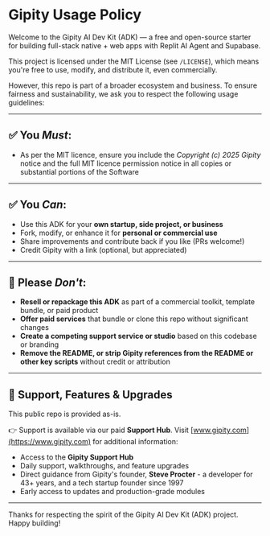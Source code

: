 # Gipity Usage Policy

Welcome to the Gipity AI Dev Kit (ADK) — a free and open-source starter for building full-stack native + web apps with Replit AI Agent and Supabase.

This project is licensed under the MIT License (see `/LICENSE`), which means you're free to use, modify, and distribute it, even commercially.

However, this repo is part of a broader ecosystem and business. To ensure fairness and sustainability, we ask you to respect the following usage guidelines:

---

## ✅ You *Must*:
- As per the MIT licence, ensure you include the *Copyright (c) 2025 Gipity* notice and the full MIT licence permission notice in all copies or substantial portions of the Software

---

## ✅ You *Can*:
- Use this ADK for your **own startup, side project, or business**
- Fork, modify, or enhance it for **personal or commercial use**
- Share improvements and contribute back if you like (PRs welcome!)
- Credit Gipity with a link (optional, but appreciated)

---

## 🚫 Please *Don't*:
- **Resell or repackage this ADK** as part of a commercial toolkit, template bundle, or paid product
- **Offer paid services** that bundle or clone this repo without significant changes
- **Create a competing support service or studio** based on this codebase or branding
- **Remove the README, or strip Gipity references from the README or other key scripts** without credit or attribution

---

## 💬 Support, Features & Upgrades

This public repo is provided as-is.

👉 Support is available via our paid **Support Hub**. Visit [www.gipity.com](https://www.gipity.com) for additional information:

- Access to the **Gipity Support Hub**
- Daily support, walkthroughs, and feature upgrades
- Direct guidance from Gipity's founder, **Steve Procter** - a developer for 43+ years, and a tech startup founder since 1997
- Early access to updates and production-grade modules

---

Thanks for respecting the spirit of the Gipity AI Dev Kit (ADK) project. Happy building!
